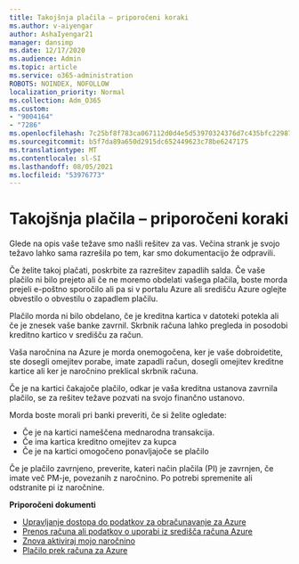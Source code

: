```yaml
---
title: Takojšnja plačila – priporočeni koraki
ms.author: v-aiyengar
author: AshaIyengar21
manager: dansimp
ms.date: 12/17/2020
ms.audience: Admin
ms.topic: article
ms.service: o365-administration
ROBOTS: NOINDEX, NOFOLLOW
localization_priority: Normal
ms.collection: Adm_O365
ms.custom:
- "9004164"
- "7286"
ms.openlocfilehash: 7c25bf8f783ca067112d0d4e5d53970324376d7c435bfc22987508edc03f9e02
ms.sourcegitcommit: b5f7da89a650d2915dc652449623c78be6247175
ms.translationtype: MT
ms.contentlocale: sl-SI
ms.lasthandoff: 08/05/2021
ms.locfileid: "53976773"
---
```

# <a name="make-immediate-payment---recommended-steps"></a>Takojšnja plačila – priporočeni koraki

Glede na opis vaše težave smo našli rešitev za vas. Večina strank je svojo težavo lahko sama razrešila po tem, kar smo dokumentacijo že odpravili.

Če želite takoj plačati, poskrbite za razrešitev zapadlih salda. Če vaše plačilo ni bilo prejeto ali če ne moremo obdelati vašega plačila, boste morda prejeli e-poštno sporočilo ali pa si v portalu Azure ali središču Azure oglejte obvestilo o obvestilu o zapadlem plačilu. 

Plačilo morda ni bilo obdelano, če je kreditna kartica v datoteki potekla ali če je znesek vaše banke zavrnil. Skrbnik računa lahko pregleda in posodobi kreditno kartico v središču za račun. 

Vaša naročnina na Azure je morda onemogočena, ker je vaše dobroidetite, ste dosegli omejitev porabe, imate zapadli račun, dosegli omejitev kreditne kartice ali ker je naročnino preklical skrbnik računa.  

Če je na kartici čakajoče plačilo, odkar je vaša kreditna ustanova zavrnila plačilo, se za rešitev težave pozvati na svojo finančno ustanovo.  

Morda boste morali pri banki preveriti, če si želite ogledate:

- Če je na kartici nameščena mednarodna transakcija. 
- Če ima kartica kreditno omejitev za kupca 
- Če je na kartici omogočeno ponavljajoče se plačilo 

Če je plačilo zavrnjeno, preverite, kateri način plačila (PI) je zavrnjen, če imate več PM-je, povezanih z naročnino. Po potrebi spremenite ali odstranite pi iz naročnine. 

**Priporočeni dokumenti** 

- [Upravljanje dostopa do podatkov za obračunavanje za Azure](https://docs.microsoft.com/azure/billing/billing-manage-access?WT.mc_id=Portal-Microsoft_Azure_Support)
- [Prenos računa ali podatkov o uporabi iz središča računa Azure](https://docs.microsoft.com/azure/billing/billing-download-azure-invoice-daily-usage-date?WT.mc_id=Portal-Microsoft_Azure_Support)
- [Znova aktiviraj mojo naročnino](https://docs.microsoft.com/azure/billing/billing-subscription-become-disable?WT.mc_id=Portal-Microsoft_Azure_Support)
- [Plačilo prek računa za Azure](https://docs.microsoft.com/azure/cost-management-billing/manage/pay-by-invoice) 